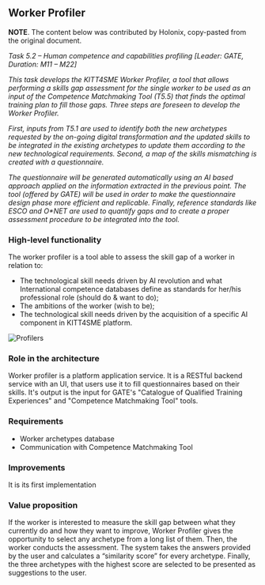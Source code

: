 Worker Profiler
---------------

**NOTE**. The content below was contributed by Holonix, copy-pasted from
the original document.


_Task 5.2 – Human competence and capabilities profiling [Leader: GATE, Duration: M11 – M22]_

_This task develops the KITT4SME Worker Profiler, a tool that allows performing a skills gap assessment for the single
worker to be used as an input of the Competence Matchmaking Tool (T5.5) that finds the optimal training plan to fill
those gaps. Three steps are foreseen to develop the Worker Profiler._

_First, inputs from T5.1 are used to identify both the new archetypes requested by the on-going digital transformation and the updated skills to be integrated in the existing archetypes to update them according to the new technological requirements. Second, a map of the skills mismatching is created with a questionnaire._

_The questionnaire will be generated automatically using an AI based approach applied
on the information extracted in the previous point. The tool (offered by GATE) will be used in order to make the
questionnaire design phase more efficient and replicable. Finally, reference standards like ESCO and O*NET are used
to quantify gaps and to create a proper assessment procedure to be integrated into the tool._

### High-level functionality

The worker profiler is a tool able to assess the skill gap of a worker in relation to:
- The technological skill needs driven by AI revolution and what International competence databases define as standards for her/his professional role (should do & want to do);
- The ambitions of the worker (wish to be);
- The technological skill needs driven by the acquisition of a specific AI component in KITT4SME platform.

![Profilers](https://user-images.githubusercontent.com/2041951/154861888-c83fc9ce-9c1e-44d6-b6df-1039dbe786f4.png)

### Role in the architecture

Worker profiler is a platform application service. It is a RESTful backend service with an UI, that users use it to fill questionnaires based on their skills.  It's output is the input for GATE's "Catalogue of Qualified Training Experiences" and  "Competence Matchmaking Tool" tools. 

### Requirements

- Worker archetypes database
- Communication with Competence Matchmaking Tool

### Improvements

It is its first implementation

### Value proposition

If the worker is interested to measure the skill gap between what they currently do and how they want to improve, Worker Profiler gives the opportunity to select any archetype from a long list of them. Then, the worker conducts the assessment.
The system takes the answers provided by the user and calculates a “similarity score” for every archetype. Finally, the three archetypes with the highest score are selected to be presented as suggestions to the user.

